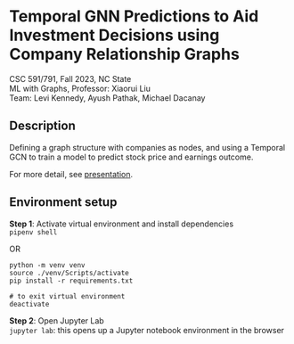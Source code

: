# Temporal GNN Predictions to Aid Investment Decisions using Company Relationship Graphs

CSC 591/791, Fall 2023, NC State  
ML with Graphs, Professor: Xiaorui Liu  
Team: Levi Kennedy, Ayush Pathak, Michael Dacanay


## Description

Defining a graph structure with companies as nodes, and using a Temporal GCN to train a model to predict stock price and earnings outcome.

For more detail, see [presentation](https://docs.google.com/presentation/d/1kI4A_ki5VXhGKz3LbQJMFg1aCfbJSltj-xa66N8P1ns/edit#slide=id.g29d67d3b3b6_0_98).


## Environment setup

**Step 1**: Activate virtual environment and install dependencies  
`pipenv shell`

OR 

```
python -m venv venv
source ./venv/Scripts/activate
pip install -r requirements.txt

# to exit virtual environment
deactivate
```

**Step 2**: Open Jupyter Lab  
`jupyter lab`: this opens up a Jupyter notebook environment in the browser

